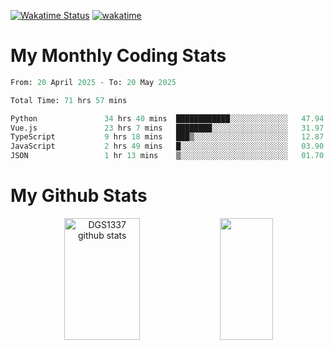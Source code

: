 [![Wakatime Status](https://github.com/noopurphalak/noopurphalak/workflows/wakatime-status-update/badge.svg)](https://github.com/noopurphalak/noopurphalak/actions/workflows/main.yml)
[![wakatime](https://wakatime.com/badge/user/80ace140-ef40-4fdd-b8ed-f3be3d2e1aea.svg)](https://wakatime.com/@80ace140-ef40-4fdd-b8ed-f3be3d2e1aea)

# My Monthly Coding Stats

<!--START_SECTION:waka-->

```python
From: 20 April 2025 - To: 20 May 2025

Total Time: 71 hrs 57 mins

Python               34 hrs 40 mins  ████████████░░░░░░░░░░░░░   47.94 %
Vue.js               23 hrs 7 mins   ████████░░░░░░░░░░░░░░░░░   31.97 %
TypeScript           9 hrs 18 mins   ███▒░░░░░░░░░░░░░░░░░░░░░   12.87 %
JavaScript           2 hrs 49 mins   █░░░░░░░░░░░░░░░░░░░░░░░░   03.90 %
JSON                 1 hr 13 mins    ▒░░░░░░░░░░░░░░░░░░░░░░░░   01.70 %
```

<!--END_SECTION:waka-->

# My Github Stats
<div style="text-align: center;">
  <img width="49%" height="195px" src="https://github-readme-stats-sigma-five.vercel.app/api?username=noopurphalak&show_icons=true&count_private=true&hide_border=true&title_color=00FFFF&icon_color=00FFFF&text_color=00FFFF&bg_color=0d1117" alt="DGS1337 github stats" />
  <img width="41%" height="195px" src="https://github-readme-stats-sigma-five.vercel.app/api/top-langs/?username=noopurphalak&layout=compact&hide_border=true&title_color=00FFFF&text_color=00FFFF&bg_color=0d1117" />
</div>
